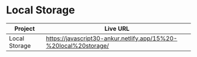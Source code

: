 # Local Storage

| Project       | Live URL                                                         |
| ------------- | ---------------------------------------------------------------- |
| Local Storage | https://javascript30-ankur.netlify.app/15%20-%20local%20storage/ |
